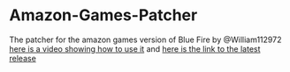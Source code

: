 # Amazon-Games-Patcher
The patcher for the amazon games version of Blue Fire by @William112972
[here is a video showing how to use it](https://youtu.be/geYKA-qlLD4) and [here is the link to the latest release](https://drive.google.com/file/d/1MmhrzQuAyoAI455vEfJnM6sArhFXL3x5/view?usp=sharing)
